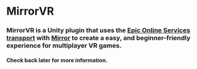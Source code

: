 # MirrorVR
### MirrorVR is a Unity plugin that uses the [Epic Online Services transport](https://github.com/FakeByte/EpicOnlineTransport) with [Mirror](https://mirror-networking.gitbook.io/docs/) to create a easy, and beginner-friendly experience for multiplayer VR games.

#### Check back later for more information.
